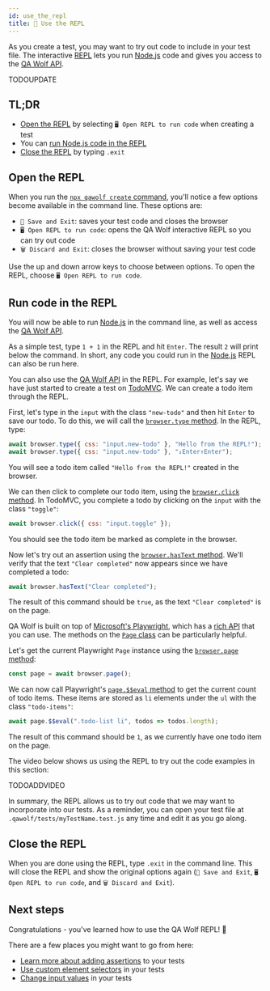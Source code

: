 ```yaml
---
id: use_the_repl
title: 🔁 Use the REPL
---
```


As you create a test, you may want to try out code to include in your test file. The interactive [REPL](https://en.wikipedia.org/wiki/Read%E2%80%93eval%E2%80%93print_loop) lets you run [Node.js](https://nodejs.org/en) code and gives you access to the [QA Wolf API](api/table_of_contents).

TODOUPDATE

## TL;DR

- [Open the REPL](#open-the-repl) by selecting `🖥️ Open REPL to run code` when creating a test
- You can [run Node.js code in the REPL](#run-code-in-the-repl)
- [Close the REPL](#close-the-repl) by typing `.exit`

## Open the REPL

When you run the [`npx qawolf create` command](api/cli#npx-qawolf-create-url-name), you'll notice a few options become available in the command line. These options are:

- `💾 Save and Exit`: saves your test code and closes the browser
- `🖥️ Open REPL to run code`: opens the QA Wolf interactive REPL so you can try out code
- `🗑️ Discard and Exit`: closes the browser without saving your test code

Use the up and down arrow keys to choose between options. To open the REPL, choose `🖥️ Open REPL to run code`.

## Run code in the REPL

You will now be able to run [Node.js](https://nodejs.org/en) in the command line, as well as access the [QA Wolf API](api/table_of_contents).

As a simple test, type `1 + 1` in the REPL and hit `Enter`. The result `2` will print below the command. In short, any code you could run in the [Node.js](https://nodejs.org/en) REPL can also be run here.

You can also use the [QA Wolf API](api/table_of_contents) in the REPL. For example, let's say we have just started to create a test on [TodoMVC](http://todomvc.com/examples/react). We can create a todo item through the REPL.

First, let's type in the `input` with the class `"new-todo"` and then hit `Enter` to save our todo. To do this, we will call the [`browser.type` method](api/browser/type). In the REPL, type:

```js
await browser.type({ css: "input.new-todo" }, "Hello from the REPL!");
await browser.type({ css: "input.new-todo" }, "↓Enter↑Enter");
```

You will see a todo item called `"Hello from the REPL!"` created in the browser.

We can then click to complete our todo item, using the [`browser.click` method](api/browser/click). In TodoMVC, you complete a todo by clicking on the `input` with the class `"toggle"`:

```js
await browser.click({ css: "input.toggle" });
```

You should see the todo item be marked as complete in the browser.

Now let's try out an assertion using the [`browser.hasText` method](api/browser/has_text). We'll verify that the text `"Clear completed"` now appears since we have completed a todo:

```js
await browser.hasText("Clear completed");
```

The result of this command should be `true`, as the text `"Clear completed"` is on the page.

QA Wolf is built on top of [Microsoft's Playwright](https://github.com/microsoft/playwright), which has a [rich API](https://github.com/microsoft/playwright/blob/master/docs/api.md) that you can use. The methods on the [`Page` class](https://github.com/microsoft/playwright/blob/master/docs/api.md#class-page) can be particularly helpful.

Let's get the current Playwright `Page` instance using the [`browser.page` method](api/browser/page):

```js
const page = await browser.page();
```

We can now call Playwright's [`page.$$eval` method](https://github.com/microsoft/playwright/blob/master/docs/api.md#pageevalselector-pagefunction-args) to get the current count of todo items. These items are stored as `li` elements under the `ul` with the class `"todo-items"`:

```js
await page.$$eval(".todo-list li", todos => todos.length);
```

The result of this command should be `1`, as we currently have one todo item on the page.

The video below shows us using the REPL to try out the code examples in this section:

TODOADDVIDEO

In summary, the REPL allows us to try out code that we may want to incorporate into our tests. As a reminder, you can open your test file at `.qawolf/tests/myTestName.test.js` any time and edit it as you go along.

## Close the REPL

When you are done using the REPL, type `.exit` in the command line. This will close the REPL and show the original options again (`💾 Save and Exit`, `🖥️ Open REPL to run code`, and `🗑️ Discard and Exit`).

## Next steps

Congratulations - you've learned how to use the QA Wolf REPL! 🎉

There are a few places you might want to go from here:

- [Learn more about adding assertions](add_assertions) to your tests
- [Use custom element selectors](use_custom_selectors) in your tests
- [Change input values](change_input_values) in your tests
